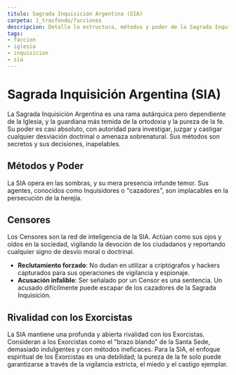 ```yaml
---
titulo: Sagrada Inquisición Argentina (SIA)
carpeta: 1_trasfondo/facciones
descripcion: Detalla la estructura, métodos y poder de la Sagrada Inquisición Argentina (SIA), la guardiana de la ortodoxia de la Iglesia.
tags:
- faccion
- iglesia
- inquisicion
- sia
---
```


# Sagrada Inquisición Argentina (SIA)

La Sagrada Inquisición Argentina es una rama autárquica pero dependiente de la Iglesia, y la guardiana más temida de la ortodoxia y la pureza de la fe. Su poder es casi absoluto, con autoridad para investigar, juzgar y castigar cualquier desviación doctrinal o amenaza sobrenatural. Sus métodos son secretos y sus decisiones, inapelables.

## Métodos y Poder

La SIA opera en las sombras, y su mera presencia infunde temor. Sus agentes, conocidos como Inquisidores o "cazadores", son implacables en la persecución de la herejía.

## Censores

Los Censores son la red de inteligencia de la SIA. Actúan como sus ojos y oídos en la sociedad, vigilando la devoción de los ciudadanos y reportando cualquier signo de desvío moral o doctrinal.
- **Reclutamiento forzado**: No dudan en utilizar a criptógrafos y hackers capturados para sus operaciones de vigilancia y espionaje.
- **Acusación infalible**: Ser señalado por un Censor es una sentencia. Un acusado difícilmente puede escapar de los cazadores de la Sagrada Inquisición.

## Rivalidad con los Exorcistas

La SIA mantiene una profunda y abierta rivalidad con los Exorcistas. Consideran a los Exorcistas como el "brazo blando" de la Santa Sede, demasiado indulgentes y con métodos ineficaces. Para la SIA, el enfoque espiritual de los Exorcistas es una debilidad; la pureza de la fe solo puede garantizarse a través de la vigilancia estricta, el miedo y el castigo ejemplar.
